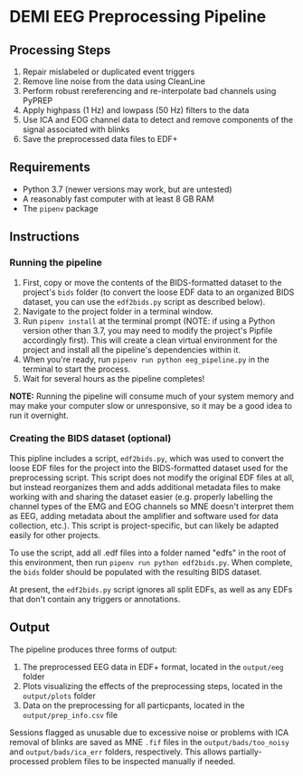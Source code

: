 # DEMI EEG Preprocessing Pipeline

## Processing Steps

1. Repair mislabeled or duplicated event triggers
2. Remove line noise from the data using CleanLine
3. Perform robust rereferencing and re-interpolate bad channels using PyPREP
4. Apply highpass (1 Hz) and lowpass (50 Hz) filters to the data
5. Use ICA and EOG channel data to detect and remove components of the signal associated with blinks
6. Save the preprocessed data files to EDF+

## Requirements

- Python 3.7 (newer versions may work, but are untested)
- A reasonably fast computer with at least 8 GB RAM
- The `pipenv` package

## Instructions

### Running the pipeline

1. First, copy or move the contents of the BIDS-formatted dataset to the project's `bids` folder (to convert the loose EDF data to an organized BIDS dataset, you can use the `edf2bids.py` script as described below).
2. Navigate to the project folder in a terminal window.
3. Run `pipenv install` at the terminal prompt (NOTE: if using a Python version other than 3.7, you may need to modify the project's Pipfile accordingly first). This will create a clean virtual environment for the project and install all the pipeline's dependencies within it.
4. When you're ready, run `pipenv run python eeg_pipeline.py` in the terminal to start the process.
5. Wait for several hours as the pipeline completes!

**NOTE:** Running the pipeline will consume much of your system memory and may make your computer slow or unresponsive, so it may be a good idea to run it overnight.

### Creating the BIDS dataset (optional)

This pipline includes a script, `edf2bids.py`, which was used to convert the loose EDF files for the project into the BIDS-formatted dataset used for the preprocessing script. This script does not modify the original EDF files at all, but instead reorganizes them and adds additional metadata files to make working with and sharing the dataset easier (e.g. properly labelling the channel types of the EMG and EOG channels so MNE doesn't interpret them as EEG, adding metadata about the amplifier and software used for data collection, etc.). This script is project-specific, but can likely be adapted easily for other projects.

To use the script, add all .edf files into a folder named "edfs" in the root of this environment, then run `pipenv run python edf2bids.py`. When complete, the `bids` folder should be populated with the resulting BIDS dataset.

At present, the `edf2bids.py` script ignores all split EDFs, as well as any EDFs that don't contain any triggers or annotations.

## Output

The pipeline produces three forms of output:

1. The preprocessed EEG data in EDF+ format, located in the `output/eeg` folder
2. Plots visualizing the effects of the preprocessing steps, located in the `output/plots` folder
3. Data on the preprocessing for all particpants, located in the `output/prep_info.csv` file

Sessions flagged as unusable due to excessive noise or problems with ICA removal of blinks are saved as MNE `.fif` files in the `output/bads/too_noisy` and `output/bads/ica_err` folders, respectively. This allows partially-processed problem files to be inspected manually if needed.
